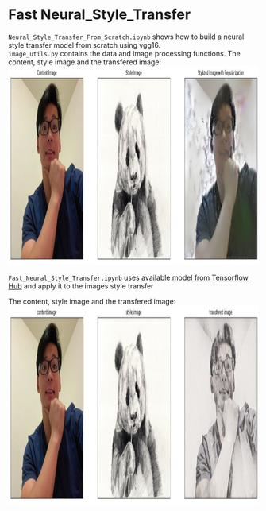 # Fast Neural_Style_Transfer

`Neural_Style_Transfer_From_Scratch.ipynb` shows how to build a neural style transfer model from scratch using vgg16.<br>
`image_utils.py` contains the data and image processing functions.
The content, style image and the transfered image:<br>
<img src="./vgg_result.jpg" width="1200" height="400">

`Fast_Neural_Style_Transfer.ipynb` uses available [model from Tensorflow Hub](https://tfhub.dev/google/magenta/arbitrary-image-stylization-v1-256/2) and apply it to the images style transfer

The content, style image and the transfered image:<br>
<img src="./sample.jpg" width="1200" height="400">


